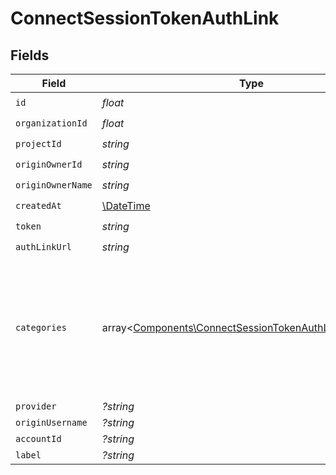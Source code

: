 # ConnectSessionTokenAuthLink


## Fields

| Field                                                                                                                       | Type                                                                                                                        | Required                                                                                                                    | Description                                                                                                                 | Example                                                                                                                     |
| --------------------------------------------------------------------------------------------------------------------------- | --------------------------------------------------------------------------------------------------------------------------- | --------------------------------------------------------------------------------------------------------------------------- | --------------------------------------------------------------------------------------------------------------------------- | --------------------------------------------------------------------------------------------------------------------------- |
| `id`                                                                                                                        | *float*                                                                                                                     | :heavy_check_mark:                                                                                                          | N/A                                                                                                                         |                                                                                                                             |
| `organizationId`                                                                                                            | *float*                                                                                                                     | :heavy_check_mark:                                                                                                          | N/A                                                                                                                         |                                                                                                                             |
| `projectId`                                                                                                                 | *string*                                                                                                                    | :heavy_check_mark:                                                                                                          | N/A                                                                                                                         |                                                                                                                             |
| `originOwnerId`                                                                                                             | *string*                                                                                                                    | :heavy_check_mark:                                                                                                          | N/A                                                                                                                         |                                                                                                                             |
| `originOwnerName`                                                                                                           | *string*                                                                                                                    | :heavy_check_mark:                                                                                                          | N/A                                                                                                                         |                                                                                                                             |
| `createdAt`                                                                                                                 | [\DateTime](https://www.php.net/manual/en/class.datetime.php)                                                               | :heavy_check_mark:                                                                                                          | N/A                                                                                                                         |                                                                                                                             |
| `token`                                                                                                                     | *string*                                                                                                                    | :heavy_check_mark:                                                                                                          | N/A                                                                                                                         |                                                                                                                             |
| `authLinkUrl`                                                                                                               | *string*                                                                                                                    | :heavy_check_mark:                                                                                                          | N/A                                                                                                                         |                                                                                                                             |
| `categories`                                                                                                                | array<[Components\ConnectSessionTokenAuthLinkCategories](../../Models/Components/ConnectSessionTokenAuthLinkCategories.md)> | :heavy_minus_sign:                                                                                                          | N/A                                                                                                                         | [<br/>"ats",<br/>"hris",<br/>"hrisLegacy",<br/>"crm",<br/>"iam",<br/>"marketing",<br/>"lms",<br/>"stackOne",<br/>"documents"<br/>] |
| `provider`                                                                                                                  | *?string*                                                                                                                   | :heavy_minus_sign:                                                                                                          | N/A                                                                                                                         |                                                                                                                             |
| `originUsername`                                                                                                            | *?string*                                                                                                                   | :heavy_minus_sign:                                                                                                          | N/A                                                                                                                         |                                                                                                                             |
| `accountId`                                                                                                                 | *?string*                                                                                                                   | :heavy_minus_sign:                                                                                                          | N/A                                                                                                                         |                                                                                                                             |
| `label`                                                                                                                     | *?string*                                                                                                                   | :heavy_minus_sign:                                                                                                          | N/A                                                                                                                         |                                                                                                                             |